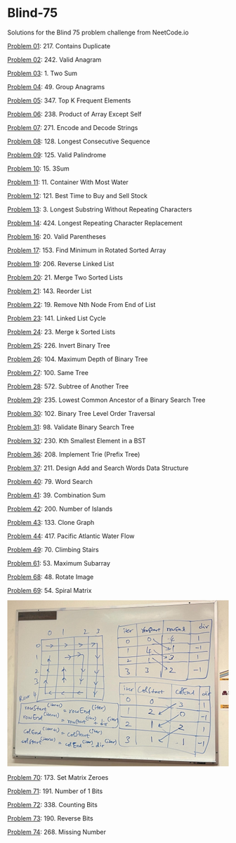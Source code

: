 # Blind-75
Solutions for the Blind 75 problem challenge from NeetCode.io

[Problem 01](P01.py): 217. Contains Duplicate

[Problem 02](P02.py): 242. Valid Anagram

[Problem 03](P03.py): 1. Two Sum

[Problem 04](P04.py): 49. Group Anagrams

[Problem 05](P05.py): 347. Top K Frequent Elements

[Problem 06](P06.py): 238. Product of Array Except Self

[Problem 07](P07.py): 271. Encode and Decode Strings

[Problem 08](P08.py): 128. Longest Consecutive Sequence

[Problem 09](P09.py): 125. Valid Palindrome

[Problem 10](P10.py): 15. 3Sum

[Problem 11](P11.py): 11. Container With Most Water

[Problem 12](P12.py): 121. Best Time to Buy and Sell Stock

[Problem 13](P13.py): 3. Longest Substring Without Repeating Characters

[Problem 14](P14.py): 424. Longest Repeating Character Replacement

[Problem 16](P16.py): 20. Valid Parentheses

[Problem 17](P17.py): 153. Find Minimum in Rotated Sorted Array

[Problem 19](P19.py): 206. Reverse Linked List

[Problem 20](P20.py): 21. Merge Two Sorted Lists

[Problem 21](P21.py): 143. Reorder List

[Problem 22](P22.py): 19. Remove Nth Node From End of List

[Problem 23](P23.py): 141. Linked List Cycle

[Problem 24](P24.py): 23. Merge k Sorted Lists

[Problem 25](P25.py): 226. Invert Binary Tree

[Problem 26](P26.py): 104. Maximum Depth of Binary Tree

[Problem 27](P27.py): 100. Same Tree

[Problem 28](P28.py): 572. Subtree of Another Tree

[Problem 29](P29.py): 235. Lowest Common Ancestor of a Binary Search Tree

[Problem 30](P30.py): 102. Binary Tree Level Order Traversal

[Problem 31](P31.py): 98. Validate Binary Search Tree

[Problem 32](P32.py): 230. Kth Smallest Element in a BST

[Problem 36](P36.py): 208. Implement Trie (Prefix Tree)

[Problem 37](P37.py): 211. Design Add and Search Words Data Structure

[Problem 40](P40.py): 79. Word Search

[Problem 41](P41.py): 39. Combination Sum

[Problem 42](P42.py): 200. Number of Islands

[Problem 43](P43.py): 133. Clone Graph

[Problem 44](P44.py): 417. Pacific Atlantic Water Flow

[Problem 49](P49.py): 70. Climbing Stairs

[Problem 61](P61.py): 53. Maximum Subarray

[Problem 68](P68.py): 48. Rotate Image

[Problem 69](P69.py): 54. Spiral Matrix

![Alt text](P69_matrix_spiral_traversal.jpeg?raw=true "Spiral Matrix Traversal")

[Problem 70](P70.py): 173. Set Matrix Zeroes

[Problem 71](P71.py): 191. Number of 1 Bits

[Problem 72](P72.py): 338. Counting Bits

[Problem 73](P73.py): 190. Reverse Bits

[Problem 74](P74.py): 268. Missing Number